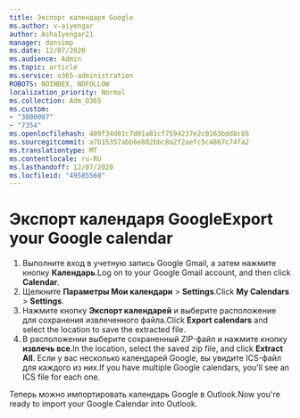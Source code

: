 ```yaml
---
title: Экспорт календаря Google
ms.author: v-aiyengar
author: AshaIyengar21
manager: dansimp
ms.date: 12/07/2020
ms.audience: Admin
ms.topic: article
ms.service: o365-administration
ROBOTS: NOINDEX, NOFOLLOW
localization_priority: Normal
ms.collection: Adm_O365
ms.custom:
- "3800007"
- "7354"
ms.openlocfilehash: 409f34d01c7d81a81cf7594237e2c0163bdd8c85
ms.sourcegitcommit: a7b15357abb6e802bbc8a2f2aefc5c4867c74fa2
ms.translationtype: MT
ms.contentlocale: ru-RU
ms.lasthandoff: 12/07/2020
ms.locfileid: "49585560"
---
```

# <a name="export-your-google-calendar"></a><span data-ttu-id="c5dad-102">Экспорт календаря Google</span><span class="sxs-lookup"><span data-stu-id="c5dad-102">Export your Google calendar</span></span>

1. <span data-ttu-id="c5dad-103">Выполните вход в учетную запись Google Gmail, а затем нажмите кнопку **Календарь**.</span><span class="sxs-lookup"><span data-stu-id="c5dad-103">Log on to your Google Gmail account, and then click **Calendar**.</span></span>
1. <span data-ttu-id="c5dad-104">Щелкните **Параметры Мои календари**  >  **Settings**.</span><span class="sxs-lookup"><span data-stu-id="c5dad-104">Click **My Calendars** > **Settings**.</span></span>
1. <span data-ttu-id="c5dad-105">Нажмите кнопку **Экспорт календарей** и выберите расположение для сохранения извлеченного файла.</span><span class="sxs-lookup"><span data-stu-id="c5dad-105">Click **Export calendars** and select the location to save the extracted file.</span></span>
1. <span data-ttu-id="c5dad-106">В расположении выберите сохраненный ZIP-файл и нажмите кнопку **извлечь все**.</span><span class="sxs-lookup"><span data-stu-id="c5dad-106">In the location, select the saved zip file, and click **Extract All**.</span></span>
   <span data-ttu-id="c5dad-107">Если у вас несколько календарей Google, вы увидите ICS-файл для каждого из них.</span><span class="sxs-lookup"><span data-stu-id="c5dad-107">If you have multiple Google calendars, you'll see an ICS file for each one.</span></span>

<span data-ttu-id="c5dad-108">Теперь можно импортировать календарь Google в Outlook.</span><span class="sxs-lookup"><span data-stu-id="c5dad-108">Now you're ready to import your Google Calendar into Outlook.</span></span>